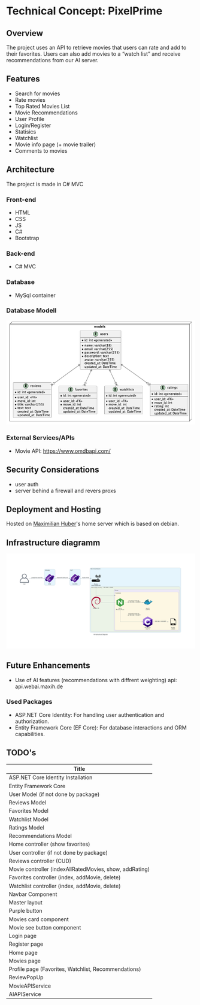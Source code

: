 # Technical Concept: PixelPrime

## Overview
The project uses an API to retrieve movies that users can rate and add to their favorites. Users can also add movies to a “watch list” and receive recommendations from our AI server.

## Features
- Search for movies
- Rate movies
- Top Rated Movies List
- Movie Recommendations
- User Profile
- Login/Register
- Statisics
- Watchlist
- Movie info page (+ movie trailer)
- Comments to movies

## Architecture
The project is made in C# MVC

### Front-end
- HTML
- CSS
- JS
- C#
- Bootstrap

### Back-end
- C# MVC

### Database
- MySql container

### Database Modell
![Alt text](./diagramms/erm.png)

### External Services/APIs
- Movie API: 
https://www.omdbapi.com/

## Security Considerations
- user auth
- server behind a firewall and revers proxs

## Deployment and Hosting
Hosted on [Maximilian Huber](https://github.com/maxiboy441)'s home server which is based on debian.

## Infrastructure diagramm 
![Alt text](./diagramms/infrastructure_diagram.png)


## Future Enhancements
- Use of AI features (recommendations with diffrent weighting) api: api.webai.maxih.de

### Used Packages
- ASP.NET Core Identity: For handling user authentication and authorization.
- Entity Framework Core (EF Core): For database interactions and ORM capabilities.



## TODO's
| Title  |
| -------- |
| ASP.NET Core Identity Installation   |
| Entity Framework Core |
| User Model  (if not done by package)|
| Reviews Model |
| Favorites Model   |
| Watchlist Model   |
| Ratings Model   |
| Recommendations Model   |
| Home controller (show favorites) |
| User controller (if not done by package) |
| Reviews controller (CUD)|
| Movie controller (indexAllRatedMovies, show, addRating)|
| Favorites controller (index, addMovie, delete)|
| Watchlist controller  (index, addMovie, delete)|
| Navbar Component |
| Master layout |
| Purple button |
| Movies card component |
| Movie see button component |
| Login page |
| Register page |
| Home page |
| Movies page |
| Profile page (Favorites, Watchlist, Recommendations)|
| ReviewPopUp |
| MovieAPIService |
| AIAPIService |



